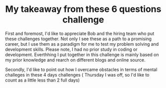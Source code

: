 <center><h1>My takeaway from these 6 questions challenge</h1></center>
<p>
  First and foremost, I'd like to appreciate Bob and the hiring team who put these challenges together. Not only I see these as a path to a promising career, but I use them as a paradigm for me to test my problem solving and development skills. Please note, I had no prior study in coding or development. Everthhing I put together in this challenge is mainly based on my prior knowledge and rearch on different blogs and online source.  
</p>
<p>
  Secondly, I'd like to point out how I overcame obstacles in terms of mental challeges in these 4 days challenges ( Thursday I was off, so I'd like to count as a little less than 2 full days)
</p>
